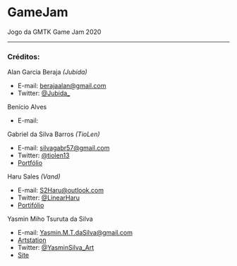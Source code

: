 # GameJam
Jogo da GMTK Game Jam 2020

-----------

### Créditos:

Alan Garcia Beraja *(Jubida)*
- E-mail: berajaalan@gmail.com
- Twitter: [@Jubida_](https://twitter.com/Jubida_)
 
Benício Alves
- E-mail: 

Gabriel da Silva Barros *(TioLen)*
- E-mail: silvagabr57@gmail.com
- Twitter: [@tiolen13](https://twitter.com/tiolen13)
- [Portfólio](https://tiolen.artstation.com)

Haru Sales *(Vand)*
- E-mail: S2Haru@outlook.com
- Twitter: [@LinearHaru](https://twitter.com/LinearHaru)
- [Portifólio](https://www.tumblr.com/blog/linearharu)

Yasmin Miho Tsuruta da Silva
- E-mail: Yasmin.M.T.daSilva@gmail.com
- [Artstation](artstation.com/yasminmiho)
- Twitter: [@YasminSilva_Art](https://twitter.com/YasminSilva_Art)
- [Site](https://yasminsilva-art.wixsite.com/artist)
